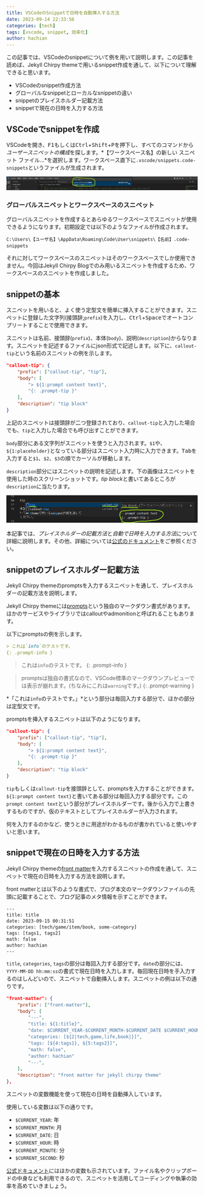 ```yaml
---
title: VSCodeのSnippetで日時を自動挿入する方法
date: 2023-09-14 22:33:56
categories: [tech]
tags: [vscode, snippet, 効率化]
author: hachian
---
```


この記事では、VSCodeのsnippetについて例を用いて説明します。この記事を読めば、Jekyll Chirpy themeで用いるsnippet作成を通して、以下について理解できると思います。

- VSCodeのsnippet作成方法
- グローバルなsnippetとローカルなsnippetの違い
- snippetのプレイスホルダー記載方法
- snippetで現在の日時を入力する方法

## VSCodeでsnippetを作成

VSCodeを開き、<kbd>F1</kbd>もしくは<kbd>Ctrl</kbd>+<kbd>Shift</kbd>+<kbd>P</kbd>を押下し、すべてのコマンドから*ユーザースニペットの構成*を探します。*【ワークスペース名】の新しい スニペット ファイル...*を選択します。ワークスペース直下に`.vscode/snippets.code-snippets`というファイルが生成されます。

![Alt text](/assets/img/2023-09-14-snippet/img.png)

### グローバルスニペットとワークスペースのスニペット

グローバルスニペットを作成するとあらゆるワークスペースでスニペットが使用できるようになります。初期設定では以下のようなファイルが作成されます。

`C:\Users\【ユーザ名】\AppData\Roaming\Code\User\snippets\【名前】.code-snippets`

それに対してワークスペースのスニペットはそのワークスペースでしか使用できません。今回はJekyll Chirpy Blogでのみ用いるスニペットを作成するため、ワークスペースのスニペットを作成しました。

## snippetの基本

スニペットを用いると、よく使う定型文を簡単に挿入することができます。スニペットに登録した文字列(接頭辞;`prefix`)を入力し、<kbd>Ctrl</kbd>+<kbd>Space</kbd>でオートコンプリートすることで使用できます。

スニペットは名前、接頭辞(`prefix`)、本体(`body`)、説明(`description`)からなります。スニペットを記述するファイルにjson形式で記述します。以下に、`callout-tip`という名前のスニペットの例を示します。

```json
"callout-tip": {
    "prefix": ["callout-tip", "tip"],
    "body": [
        "> ${1:prompt content text}",
        "{: .prompt-tip }"
    ],
    "description": "tip block"
}
```

上記のスニペットは接頭辞が二つ登録されており、`callout-tip`と入力した場合でも、`tip`と入力した場合でも呼び出すことができます。

`body`部分にある文字列がスニペットを使うと入力されます。`$1`や、`${1:placeholder}`となっている部分はスニペット入力時に入力できます。<kbd>Tab</kbd>を入力すると`$1`、`$2`、`$3`の順でカーソルが移動します。

`description`部分にはスニペットの説明を記述します。下の画像はスニペットを使用した時のスクリーンショットです。*tip block*と書いてあるところが`description`に当たります。

![Alt text](/assets/img/2023-09-14-snippet/image-1.png)


本記事では、*プレイスホルダーの記載方法*と*自動で日時を入力する方法*について詳細に説明します。その他、詳細については[公式のドキュメント](https://code.visualstudio.com/docs/editor/userdefinedsnippets)をご参照ください。


## snippetのプレイスホルダー記載方法

Jekyll Chirpy themeのpromptsを入力するスニペットを通して、プレイスホルダーの記載方法を説明します。

Jekyll Chirpy themeには[prompts](https://chirpy.cotes.page/posts/write-a-new-post/#prompts)という独自のマークダウン書式があります。ほかのサービスやライブラリではcalloutやadmonitionと呼ばれることもあります。

以下にpromptsの例を示します。

```markdown
> これは`info`のテストです。
{: .prompt-info }
```

> これは`info`のテストです。
{: .prompt-info }

> promptsは独自の書式なので、VSCode標準のマークダウンプレビューでは表示が崩れます。(ちなみにこれは`warning`です。)
{: .prompt-warning }

*「これは`info`のテストです。」*という部分は毎回入力する部分で、ほかの部分は定型文です。

promptsを挿入するスニペットは以下のようになります。

```json
"callout-tip": {
    "prefix": ["callout-tip", "tip"],
    "body": [
        "> ${1:prompt content text}",
        "{: .prompt-tip }"
    ],
    "description": "tip block"
}
```

`tip`もしくは`callout-tip`を接頭辞として、promptsを入力することができます。`${1:prompt content text}`と書いてある部分は毎回入力する部分です。この`prompt content text`という部分がプレイスホルダーです。後から入力で上書きするものですが、仮のテキストとしてプレイスホルダーが入力されます。

何を入力するのかなど、使うときに用途がわかるものが書かれていると使いやすいと思います。

## snippetで現在の日時を入力する方法

Jekyll Chirpy themeの[front matter](https://chirpy.cotes.page/posts/write-a-new-post/#front-matter)を入力するスニペットの作成を通して、スニペットで現在の日時を入力する方法を説明します。

front matterとは以下のような書式で、ブログ本文のマークダウンファイルの先頭に記載することで、ブログ記事のメタ情報を示すことができます。

```
---
title: title
date: 2023-09-15 00:31:51
categories: [tech/game/item/book, some-category]
tags: [tags1, tags2]
math: false
author: hachian
---
```

`title`, `categories`, `tags`の部分は毎回入力する部分です。`date`の部分には、`YYYY-MM-DD hh:mm:ss`の書式で現在日時を入力します。毎回現在日時を手入力するのはしんどいので、スニペットで自動挿入します。スニペットの例は以下の通りです。

```json
"front-matter": {
    "prefix": ["front-matter"],
    "body": [
        "---",
        "title: ${1:title}",
        "date: $CURRENT_YEAR-$CURRENT_MONTH-$CURRENT_DATE $CURRENT_HOUR:$CURRENT_MINUTE:$CURRENT_SECOND",
        "categories: [${2|tech,game,life,book|}]",
        "tags: [${4:tags1}, ${5:tags2}]",
        "math: false",
        "author: hachian"
        "---",
    ],
    "description": "front matter for jekyll chirpy theme"
},
```

スニペットの変数機能を使って現在の日時を自動挿入しています。

使用している変数は以下の通りです。

- `$CURRENT_YEAR`: 年
- `$CURRENT_MONTH`: 月
- `$CURRENT_DATE`: 日
- `$CURRENT_HOUR`: 時
- `$CURRENT_MINUTE`: 分
- `$CURRENT_SECOND`: 秒

[公式ドキュメント](https://code.visualstudio.com/docs/editor/userdefinedsnippets#_variables)にはほかの変数も示されています。ファイル名やクリップボードの中身なども利用できるので、スニペットを活用してコーディングや執筆の効率を高めていきましょう。

